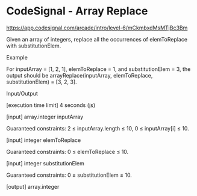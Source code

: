 # CodeSignal - Array Replace

https://app.codesignal.com/arcade/intro/level-6/mCkmbxdMsMTjBc3Bm

Given an array of integers, replace all the occurrences of elemToReplace with substitutionElem.

Example

For inputArray = [1, 2, 1], elemToReplace = 1, and substitutionElem = 3, the output should be
arrayReplace(inputArray, elemToReplace, substitutionElem) = [3, 2, 3].

Input/Output

[execution time limit] 4 seconds (js)

[input] array.integer inputArray

Guaranteed constraints:
2 ≤ inputArray.length ≤ 10,
0 ≤ inputArray[i] ≤ 10.

[input] integer elemToReplace

Guaranteed constraints:
0 ≤ elemToReplace ≤ 10.

[input] integer substitutionElem

Guaranteed constraints:
0 ≤ substitutionElem ≤ 10.

[output] array.integer